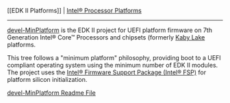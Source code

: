 [[EDK II Platforms]] | [Intel® Processor Platforms](https://github.com/tianocore/tianocore.github.io/wiki/EDK-II-Platforms#intel-processor-platforms)

***

[devel-MinPlatform](https://github.com/tianocore/edk2-platforms/tree/devel-MinPlatform) is the EDK II project for UEFI platform firmware on 7th Generation Intel® Core™ Processors and chipsets (formerly [Kaby Lake](https://ark.intel.com/products/codename/82879/Kaby-Lake) platforms.

This tree follows a "minimum platform" philosophy, providing boot to a UEFI compliant operating system using the minimum number of EDK II modules. The project uses the [Intel® Firmware Support Package (Intel® FSP)](https://github.com/IntelFsp/FSP/tree/Kabylake) for platform silicon initialization.

[devel-MinPlatform Readme File](https://github.com/tianocore/edk2-platforms/blob/devel-MinPlatform/ReadMe.md)

